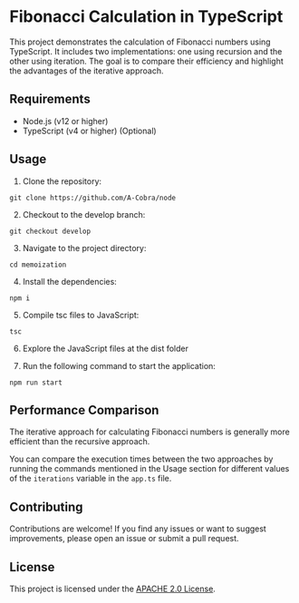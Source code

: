 # Fibonacci Calculation in TypeScript

This project demonstrates the calculation of Fibonacci numbers using TypeScript. It includes two implementations: one using recursion and the other using iteration. The goal is to compare their efficiency and highlight the advantages of the iterative approach.

## Requirements

- Node.js (v12 or higher)
- TypeScript (v4 or higher) (Optional)

## Usage

1. Clone the repository:

```
git clone https://github.com/A-Cobra/node
```

2. Checkout to the develop branch:

```
git checkout develop
```

3. Navigate to the project directory:

```
cd memoization
```

4. Install the dependencies:

```
npm i
```

5. Compile tsc files to JavaScript:

```
tsc
```

6. Explore the JavaScript files at the dist folder

7. Run the following command to start the application:

```
npm run start
```

## Performance Comparison

The iterative approach for calculating Fibonacci numbers is generally more efficient than the recursive approach.

You can compare the execution times between the two approaches by running the commands mentioned in the Usage section for different values of the `iterations` variable in the `app.ts` file.

## Contributing

Contributions are welcome! If you find any issues or want to suggest improvements, please open an issue or submit a pull request.

## License

This project is licensed under the [APACHE 2.0 License](../LICENSE).
